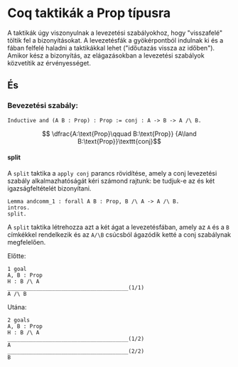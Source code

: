 # Coq taktikák a Prop típusra
A taktikák úgy viszonyulnak a levezetési szabályokhoz, hogy "visszafelé" töltik fel a bizonyításokat. A levezetésfák a gyökérpontból indulnak ki és a fában felfelé haladni a taktikákkal lehet ("időutazás vissza az időben"). Amikor kész a bizonyítás, az elágazásokban a levezetési szabályok közvetítik az érvényességet. 
## És
### Bevezetési szabály:
````coq
Inductive and (A B : Prop) : Prop := conj : A -> B -> A /\ B.
````
$$ \dfrac{A:\text{Prop}\qquad B:\text{Prop}}
       {A\land B:\text{Prop}}\texttt{conj}$$

#### split

A ````split```` taktika a ````apply conj```` parancs rövidítése, amely a conj levezetési szabály alkalmazhatóságát kéri számond rajtunk: be tudjuk-e az és két igazságfeltételét bizonyítani. 

````coq
Lemma andcomm_1 : forall A B : Prop, B /\ A -> A /\ B.
intros.
split.
````

A ````split```` taktika létrehozza azt a két ágat a levezetésfában, amely az ````A```` és a ````B```` címkékkel rendelkezik és az ````A/\B```` csúcsból ágazódik ketté a conj szabálynak megfelelően.

Előtte:

````coq
1 goal
A, B : Prop
H : B /\ A
______________________________________(1/1)
A /\ B
````

Utána: 

````coq
2 goals
A, B : Prop
H : B /\ A
______________________________________(1/2)
A
______________________________________(2/2)
B
````

